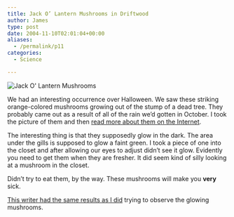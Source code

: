```yaml
---
title: Jack O’ Lantern Mushrooms in Driftwood
author: James
type: post
date: 2004-11-10T02:01:04+00:00
aliases:
  - /permalink/p11
categories:
  - Science

---
```

![Jack O' Lantern Mushrooms][1]
  
We had an interesting occurrence over Halloween. We saw these striking orange-colored mushrooms growing out of the stump of a dead tree. They probably came out as a result of all of the rain we&#8217;d gotten in October. I took the picture of them and then [read more about them on the Internet][2]. 

The interesting thing is that they supposedly glow in the dark. The area under the gills is supposed to glow a faint green. I took a piece of one into the closet and after allowing our eyes to adjust didn&#8217;t see it glow. Evidently you need to get them when they are fresher. It did seem kind of silly looking at a mushroom in the closet.

Didn&#8217;t try to eat them, by the way. These mushrooms will make you **very** sick.

[This writer had the same results as I did][3] trying to observe the glowing mushrooms.

 [1]: /images/jackolantern_mushrooms.jpg
 [2]: https://en.wikipedia.org/wiki/Omphalotus_olearius
 [3]: https://www.mushroomexpert.com/omphalotus_illudens.html